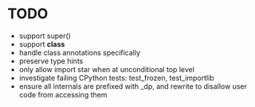 # TODO

- support super()
- support __class__
- handle class annotations specifically
- preserve type hints
- only allow import star when at unconditional top level
- investigate failing CPython tests: test_frozen, test_importlib
- ensure all internals are prefixed with _dp, and rewrite to disallow user code from accessing them
